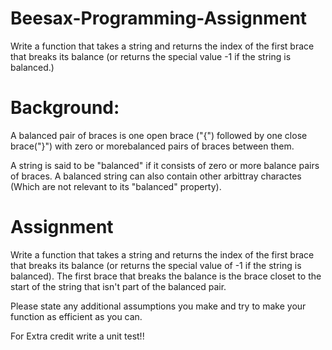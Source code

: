# Beesax-Programming-Assignment
Write a function that takes a string and returns the index of the first brace that breaks its balance (or returns the special value -1 if the string is balanced.)

# Background:

A balanced pair of braces is one open brace ("{") followed by one close brace("}") with zero or morebalanced pairs 
of braces between them.

 A string is said to be "balanced" if it consists of zero or more balance pairs of braces. A balanced string can also contain other arbittray charactes (Which are not relevant to its "balanced" property).
 
 # Assignment
 
 Write a function that takes a string and returns the index of the first brace that breaks its balance
 (or returns the special value of -1 if the string is balanced). The first brace that breaks the balance is the
 brace closet to the start of the string that isn't part of the balanced pair.
 
 Please state any additional assumptions you make and try to make your function as efficient as you can.
 
 For Extra credit write a unit test!!

